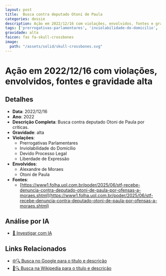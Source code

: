 ```yaml
---
layout: post
title:  Busca contra deputado Otoni de Paula
categories: dossie
description: Ação em 2022/12/16 com violações, envolvidos, fontes e gravidade alta
tags: ['prerrogativas-parlamentares', 'inviolabilidade-do-domicilio', 'devido-processo-legal', 'liberdade-de-expressao', 'alexandre-de-moraes', 'otoni-de-paula', 'gravidade-alta']
gravidade: alta
faicon: fas fa-skull-crossbones
image:
  path: "/assets/solid/skull-crossbones.svg"
---
```


# Ação em 2022/12/16 com violações, envolvidos, fontes e gravidade alta

## Detalhes
- **Data**: 2022/12/16
- **Ano**: 2022
- **Descrição Completa**: Busca contra deputado Otoni de Paula por críticas.
- **Gravidade**: alta <i class="fas fas fa-skull-crossbones fa-2x"></i>
- **Violações**:
  - Prerrogativas Parlamentares
  - Inviolabilidade do Domicílio
  - Devido Processo Legal
  - Liberdade de Expressão
- **Envolvidos**:
  - Alexandre de Moraes
  - Otoni de Paula
- **Fontes**:
  - [https://www1.folha.uol.com.br/poder/2025/06/stf-recebe-denuncia-contra-deputado-otoni-de-paula-por-ofensas-a-moraes.shtml](https://www1.folha.uol.com.br/poder/2025/06/stf-recebe-denuncia-contra-deputado-otoni-de-paula-por-ofensas-a-moraes.shtml)

## Análise por IA
- [🤖 Investigar com IA](https://www.perplexity.ai/search?q=%22Alexandre%20de%20Moraes%22%20Busca%20contra%20deputado%20Otoni%20de%20Paula%20Busca%20contra%20deputado%20Otoni%20de%20Paula%20por%20cr%C3%ADticas.%20Prerrogativas%20Parlamentares%20Inviolabilidade%20do%20Domic%C3%ADlio%20Devido%20Processo%20Legal%20Liberdade%20de%20Express%C3%A3o%202022%20gravidade%20alta)

## Links Relacionados
- [🌐🔍 Busca no Google para o título e descrição](https://www.google.com/search?q=%22Alexandre%20de%20Moraes%22%20Busca%20contra%20deputado%20Otoni%20de%20Paula%20Busca%20contra%20deputado%20Otoni%20de%20Paula%20por%20cr%C3%ADticas.%20Prerrogativas%20Parlamentares%20Inviolabilidade%20do%20Domic%C3%ADlio%20Devido%20Processo%20Legal%20Liberdade%20de%20Express%C3%A3o%202022%20gravidade%20alta)
- [📖🔍 Busca na Wikipedia para o título e descrição](https://pt.wikipedia.org/w/index.php?search=%22Alexandre%20de%20Moraes%22%20Busca%20contra%20deputado%20Otoni%20de%20Paula%20Busca%20contra%20deputado%20Otoni%20de%20Paula%20por%20cr%C3%ADticas.%20Prerrogativas%20Parlamentares%20Inviolabilidade%20do%20Domic%C3%ADlio%20Devido%20Processo%20Legal%20Liberdade%20de%20Express%C3%A3o%202022%20gravidade%20alta)

